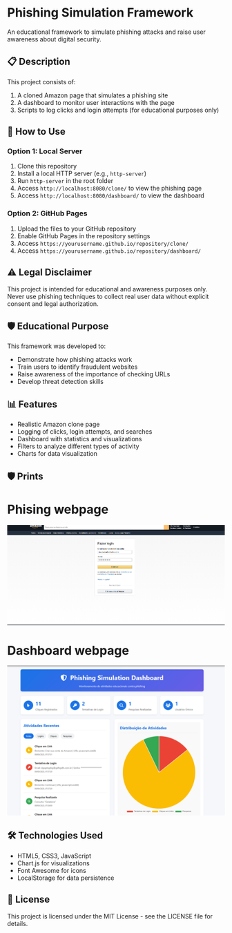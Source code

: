 # Phishing Simulation Framework

An educational framework to simulate phishing attacks and raise user awareness about digital security.

## 📋 Description

This project consists of:
1. A cloned Amazon page that simulates a phishing site  
2. A dashboard to monitor user interactions with the page  
3. Scripts to log clicks and login attempts (for educational purposes only)  

## 🚀 How to Use

### Option 1: Local Server
1. Clone this repository  
2. Install a local HTTP server (e.g., `http-server`)  
3. Run `http-server` in the root folder  
4. Access `http://localhost:8080/clone/` to view the phishing page  
5. Access `http://localhost:8080/dashboard/` to view the dashboard  

### Option 2: GitHub Pages
1. Upload the files to your GitHub repository  
2. Enable GitHub Pages in the repository settings  
3. Access `https://yourusername.github.io/repository/clone/`  
4. Access `https://yourusername.github.io/repository/dashboard/`  

## ⚠️ Legal Disclaimer

This project is intended for educational and awareness purposes only. Never use phishing techniques to collect real user data without explicit consent and legal authorization.  

## 🛡️ Educational Purpose

This framework was developed to:
- Demonstrate how phishing attacks work  
- Train users to identify fraudulent websites  
- Raise awareness of the importance of checking URLs  
- Develop threat detection skills  

## 📊 Features

- Realistic Amazon clone page  
- Logging of clicks, login attempts, and searches  
- Dashboard with statistics and visualizations  
- Filters to analyze different types of activity  
- Charts for data visualization  

## 🛡️ Prints
# Phising webpage
![Screenshot phishing](screenshot/screenshot_phishing.png)

# Dashboard webpage
![Screenshot dashboard](screenshot/screenshot_dashboard.png)

## 🛠️ Technologies Used

- HTML5, CSS3, JavaScript  
- Chart.js for visualizations  
- Font Awesome for icons  
- LocalStorage for data persistence  

## 📝 License

This project is licensed under the MIT License - see the LICENSE file for details.

